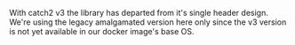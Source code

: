 With catch2 v3 the library has departed from it's single header
design. We're using the legacy amalgamated version here only
since the v3 version is not yet available in our docker
image's base OS.
